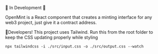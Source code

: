 🚧 In Development 🚧

OpenMint is a React component that creates a minting interface for any web3 project, just give it a contract address.

🚨Developers!
This project uses Tailwind. Run this from the root folder to keep the CSS updating properly while styling

`npx tailwindcss -i ./src/input.css -o ./src/output.css --watch`
